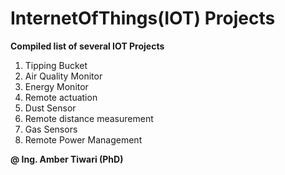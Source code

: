 # InternetOfThings(IOT) Projects </br>
<b>Compiled list of several IOT Projects</b> </br>

1. Tipping Bucket</br>
2. Air Quality Monitor</br>
3. Energy Monitor</br>
4. Remote actuation</br>
5. Dust Sensor</br>
6. Remote distance measurement</br>
7. Gas Sensors</br>
8. Remote Power Management</br>

**@ Ing. Amber Tiwari (PhD)**
